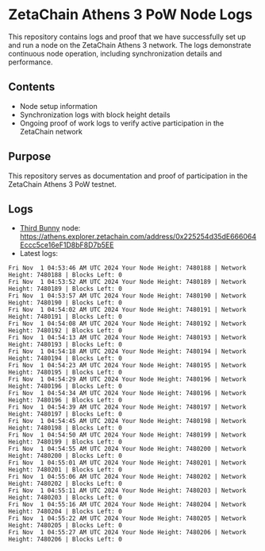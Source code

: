 # ZetaChain Athens 3 PoW Node Logs
This repository contains logs and proof that we have successfully set up and run a node on the ZetaChain Athens 3 network. The logs demonstrate continuous node operation, including synchronization details and performance.

## Contents
- Node setup information
- Synchronization logs with block height details
- Ongoing proof of work logs to verify active participation in the ZetaChain network

## Purpose
This repository serves as documentation and proof of participation in the ZetaChain Athens 3 PoW testnet.

## Logs

- [Third Bunny](https://thirdbunny.xyz/) node: https://athens.explorer.zetachain.com/address/0x225254d35dE666064Eccc5ce16eF1D8bF8D7b5EE
- Latest logs:
```
Fri Nov  1 04:53:46 AM UTC 2024 Your Node Height: 7480188 | Network Height: 7480188 | Blocks Left: 0
Fri Nov  1 04:53:52 AM UTC 2024 Your Node Height: 7480189 | Network Height: 7480189 | Blocks Left: 0
Fri Nov  1 04:53:57 AM UTC 2024 Your Node Height: 7480190 | Network Height: 7480190 | Blocks Left: 0
Fri Nov  1 04:54:02 AM UTC 2024 Your Node Height: 7480191 | Network Height: 7480191 | Blocks Left: 0
Fri Nov  1 04:54:08 AM UTC 2024 Your Node Height: 7480192 | Network Height: 7480192 | Blocks Left: 0
Fri Nov  1 04:54:13 AM UTC 2024 Your Node Height: 7480193 | Network Height: 7480193 | Blocks Left: 0
Fri Nov  1 04:54:18 AM UTC 2024 Your Node Height: 7480194 | Network Height: 7480194 | Blocks Left: 0
Fri Nov  1 04:54:23 AM UTC 2024 Your Node Height: 7480195 | Network Height: 7480195 | Blocks Left: 0
Fri Nov  1 04:54:29 AM UTC 2024 Your Node Height: 7480196 | Network Height: 7480196 | Blocks Left: 0
Fri Nov  1 04:54:34 AM UTC 2024 Your Node Height: 7480196 | Network Height: 7480196 | Blocks Left: 0
Fri Nov  1 04:54:39 AM UTC 2024 Your Node Height: 7480197 | Network Height: 7480197 | Blocks Left: 0
Fri Nov  1 04:54:45 AM UTC 2024 Your Node Height: 7480198 | Network Height: 7480198 | Blocks Left: 0
Fri Nov  1 04:54:50 AM UTC 2024 Your Node Height: 7480199 | Network Height: 7480199 | Blocks Left: 0
Fri Nov  1 04:54:55 AM UTC 2024 Your Node Height: 7480200 | Network Height: 7480200 | Blocks Left: 0
Fri Nov  1 04:55:01 AM UTC 2024 Your Node Height: 7480201 | Network Height: 7480201 | Blocks Left: 0
Fri Nov  1 04:55:06 AM UTC 2024 Your Node Height: 7480202 | Network Height: 7480202 | Blocks Left: 0
Fri Nov  1 04:55:11 AM UTC 2024 Your Node Height: 7480203 | Network Height: 7480203 | Blocks Left: 0
Fri Nov  1 04:55:16 AM UTC 2024 Your Node Height: 7480204 | Network Height: 7480204 | Blocks Left: 0
Fri Nov  1 04:55:22 AM UTC 2024 Your Node Height: 7480205 | Network Height: 7480205 | Blocks Left: 0
Fri Nov  1 04:55:27 AM UTC 2024 Your Node Height: 7480206 | Network Height: 7480206 | Blocks Left: 0
```
